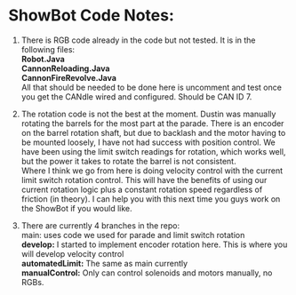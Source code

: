 # ShowBot Code Notes:  
1) There is RGB code already in the code but not tested. It is in the following files:  
**Robot.Java**  
**CannonReloading.Java**  
**CannonFireRevolve.Java**  
All that should be needed to be done here is uncomment and test once you get the CANdle wired and configured. Should be CAN ID 7.  
  
2) The rotation code is not the best at the moment. Dustin was manually rotating the barrels for the most part at the parade. There is an encoder on the barrel rotation shaft, but due to backlash and the motor having to be mounted loosely, I have not had success with position control. We have been using the limit switch readings for rotation, which works well, but the power it takes to rotate the barrel is not consistent.  
Where I think we go from here is doing velocity control with the current limit switch rotation control. This will have the benefits of using our current rotation logic plus a constant rotation speed regardless of friction (in theory). I can help you with this next time you guys work on the ShowBot if you would like.  
  
3) There are currently 4 branches in the repo:  
main: uses code we used for parade and limit switch rotation  
**develop:** I started to implement encoder rotation here. This is where you will develop velocity control  
**automatedLimit:** The same as main currently  
**manualControl:** Only can control solenoids and motors manually, no RGBs.  
  